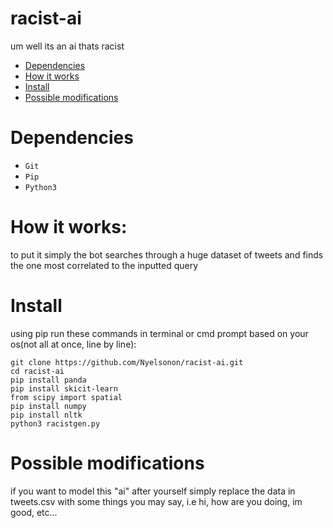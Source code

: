 # racist-ai
um well its an ai thats racist

- [Dependencies](https://github.com/Nyelsonon/racist-ai#racist-ai)
- [How it works](https://github.com/Nyelsonon/racist-ai#how-it-works)
- [Install](https://github.com/Nyelsonon/racist-ai#install)
- [Possible modifications](https://github.com/Nyelsonon/racist-ai#possible-modifications)

# Dependencies
- `Git`
- `Pip`
- `Python3`

# How it works:
to put it simply the bot searches through a huge dataset of tweets and finds the one most correlated to the inputted query

# Install
using pip run these commands in terminal or cmd prompt based on your os(not all at once, line by line):
```
git clone https://github.com/Nyelsonon/racist-ai.git
cd racist-ai
pip install panda
pip install skicit-learn
from scipy import spatial
pip install numpy
pip install nltk
python3 racistgen.py
```

# Possible modifications
if you want to model this "ai" after yourself simply replace the data in tweets.csv with some things you may say, i.e hi, how are you doing, im good, etc...



